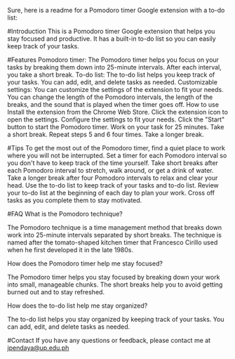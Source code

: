 Sure, here is a readme for a Pomodoro timer Google extension with a to-do list:

#Introduction
This is a Pomodoro timer Google extension that helps you stay focused and productive. It has a built-in to-do list so you can easily keep track of your tasks.

#Features
Pomodoro timer: The Pomodoro timer helps you focus on your tasks by breaking them down into 25-minute intervals. After each interval, you take a short break.
To-do list: The to-do list helps you keep track of your tasks. You can add, edit, and delete tasks as needed.
Customizable settings: You can customize the settings of the extension to fit your needs. You can change the length of the Pomodoro intervals, the length of the breaks, and the sound that is played when the timer goes off.
How to use
Install the extension from the Chrome Web Store.
Click the extension icon to open the settings.
Configure the settings to fit your needs.
Click the "Start" button to start the Pomodoro timer.
Work on your task for 25 minutes.
Take a short break.
Repeat steps 5 and 6 four times.
Take a longer break.

#Tips
To get the most out of the Pomodoro timer, find a quiet place to work where you will not be interrupted.
Set a timer for each Pomodoro interval so you don't have to keep track of the time yourself.
Take short breaks after each Pomodoro interval to stretch, walk around, or get a drink of water.
Take a longer break after four Pomodoro intervals to relax and clear your head.
Use the to-do list to keep track of your tasks and to-do list.
Review your to-do list at the beginning of each day to plan your work.
Cross off tasks as you complete them to stay motivated.

#FAQ
What is the Pomodoro technique?

The Pomodoro technique is a time management method that breaks down work into 25-minute intervals separated by short breaks. The technique is named after the tomato-shaped kitchen timer that Francesco Cirillo used when he first developed it in the late 1980s.

How does the Pomodoro timer help me stay focused?

The Pomodoro timer helps you stay focused by breaking down your work into small, manageable chunks. The short breaks help you to avoid getting burned out and to stay refreshed.

How does the to-do list help me stay organized?

The to-do list helps you stay organized by keeping track of your tasks. You can add, edit, and delete tasks as needed.

#Contact
If you have any questions or feedback, please contact me at jpendaya@up.edu.ph
